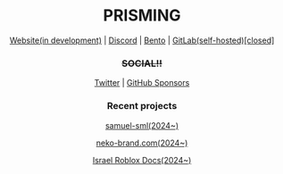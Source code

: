 <h1 align="center">PRISMING</h1>

<p align="center">
  <a href="#">Website(in development)</a>
  <span>|</span>
  <a href="https://discord.gg/PEbesjUSSa">Discord</a>
  <span>|</span>
  <a href="https://bento.me/zusim">Bento</a>
  <span>|</span>
  <a href="https://gitlab.com/">GitLab(self-hosted)[closed]</a>
</p>
<h3 align="center">
  <del>SOCIAL!!</del>
</h3>
<p align="center">
  <a href="https://twitter.com/avivdeveloper">Twitter</a>
  <span>|</span>
  <a href="https://github.com/sponsors/mashgiach">GitHub Sponsors</a>
</p>


<h3 align="center">
  Recent projects
</h3>
<p align="center">
  <a href="https://samuel-sml.com/">samuel-sml(2024~)</a>
</p>
<p align="center">
  <a href="https://neko-brand.com/">neko-brand.com(2024~)</a>
</p>
<p align="center">
  <a href="https://xn--5dbhb1a0a9ac.xn--6dbauaa3ap.xn--4dbrk0ce/">Israel Roblox Docs(2024~)</a>
</p>


</div>
